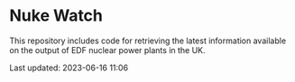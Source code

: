 # Nuke Watch

This repository includes code for retrieving the latest information available on the output of EDF nuclear power plants in the UK.

Last updated: 2023-06-16 11:06